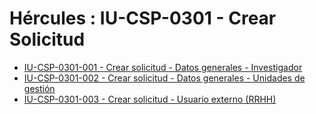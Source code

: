 # Hércules : IU\-CSP\-0301 \- Crear Solicitud



* [IU\-CSP\-0301\-001 \- Crear solicitud \- Datos generales \- Investigador](/hercules/sgi-sistema-de-gestion-de-investigacion/requisitos-y-analisis-funcional/analisis-funcional-sgi-hercules/csp-modulo-de-convocatorias-ayudas-solicitudes-proyectos-y-contratos-y-grupos-de-investigacion/csp-interfaz-de-usuario/iu-csp-0300-gestion-de-solicitudes/iu-csp-0301-crear-solicitud/iu-csp-0301-001-crear-solicitud-datos-generales-investigador.md "/hercules/sgi-sistema-de-gestion-de-investigacion/requisitos-y-analisis-funcional/analisis-funcional-sgi-hercules/csp-modulo-de-convocatorias-ayudas-solicitudes-proyectos-y-contratos-y-grupos-de-investigacion/csp-interfaz-de-usuario/iu-csp-0300-gestion-de-solicitudes/iu-csp-0301-crear-solicitud/iu-csp-0301-001-crear-solicitud-datos-generales-investigador.md")
* [IU\-CSP\-0301\-002 \- Crear solicitud \- Datos generales \- Unidades de gestión](/hercules/sgi-sistema-de-gestion-de-investigacion/requisitos-y-analisis-funcional/analisis-funcional-sgi-hercules/csp-modulo-de-convocatorias-ayudas-solicitudes-proyectos-y-contratos-y-grupos-de-investigacion/csp-interfaz-de-usuario/iu-csp-0300-gestion-de-solicitudes/iu-csp-0301-crear-solicitud/iu-csp-0301-002-crear-solicitud-datos-generales-unidades-de-gestion.md "/hercules/sgi-sistema-de-gestion-de-investigacion/requisitos-y-analisis-funcional/analisis-funcional-sgi-hercules/csp-modulo-de-convocatorias-ayudas-solicitudes-proyectos-y-contratos-y-grupos-de-investigacion/csp-interfaz-de-usuario/iu-csp-0300-gestion-de-solicitudes/iu-csp-0301-crear-solicitud/iu-csp-0301-002-crear-solicitud-datos-generales-unidades-de-gestion.md")
* [IU\-CSP\-0301\-003 \- Crear solicitud \- Usuario externo (RRHH)](/hercules/sgi-sistema-de-gestion-de-investigacion/requisitos-y-analisis-funcional/analisis-funcional-sgi-hercules/csp-modulo-de-convocatorias-ayudas-solicitudes-proyectos-y-contratos-y-grupos-de-investigacion/csp-interfaz-de-usuario/iu-csp-0300-gestion-de-solicitudes/iu-csp-0301-crear-solicitud/iu-csp-0301-003-crear-solicitud-usuario-externo-rrhh.md "/hercules/sgi-sistema-de-gestion-de-investigacion/requisitos-y-analisis-funcional/analisis-funcional-sgi-hercules/csp-modulo-de-convocatorias-ayudas-solicitudes-proyectos-y-contratos-y-grupos-de-investigacion/csp-interfaz-de-usuario/iu-csp-0300-gestion-de-solicitudes/iu-csp-0301-crear-solicitud/iu-csp-0301-003-crear-solicitud-usuario-externo-rrhh.md")




